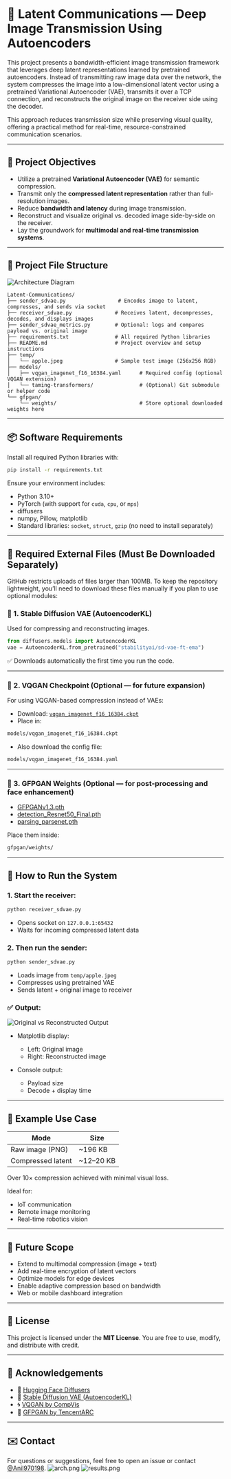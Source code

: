 # 🔄 Latent Communications — Deep Image Transmission Using Autoencoders

This project presents a bandwidth-efficient image transmission framework that leverages deep latent representations learned by pretrained autoencoders. Instead of transmitting raw image data over the network, the system compresses the image into a low-dimensional latent vector using a pretrained Variational Autoencoder (VAE), transmits it over a TCP connection, and reconstructs the original image on the receiver side using the decoder.

This approach reduces transmission size while preserving visual quality, offering a practical method for real-time, resource-constrained communication scenarios.

---

## 📌 Project Objectives

* Utilize a pretrained **Variational Autoencoder (VAE)** for semantic compression.
* Transmit only the **compressed latent representation** rather than full-resolution images.
* Reduce **bandwidth and latency** during image transmission.
* Reconstruct and visualize original vs. decoded image side-by-side on the receiver.
* Lay the groundwork for **multimodal and real-time transmission systems**.

---

## 🧱 Project File Structure

![Architecture Diagram](https://github.com/AnilGit9701/Latent-Communications/blob/7c66ce7242b464ee53b16f6d55fb1997fe48ff8d/arch.png)

```text
Latent-Communications/
├── sender_sdvae.py                 # Encodes image to latent, compresses, and sends via socket
├── receiver_sdvae.py              # Receives latent, decompresses, decodes, and displays images
├── sender_sdvae_metrics.py        # Optional: logs and compares payload vs. original image
├── requirements.txt               # All required Python libraries
├── README.md                      # Project overview and setup instructions
├── temp/
│   └── apple.jpeg                 # Sample test image (256x256 RGB)
├── models/
│   ├── vqgan_imagenet_f16_16384.yaml      # Required config (optional VQGAN extension)
│   └── taming-transformers/               # (Optional) Git submodule or helper code
└── gfpgan/
    └── weights/                           # Store optional downloaded weights here
```

---

## 📦 Software Requirements

Install all required Python libraries with:

```bash
pip install -r requirements.txt
```

Ensure your environment includes:

* Python 3.10+
* PyTorch (with support for `cuda`, `cpu`, or `mps`)
* diffusers
* numpy, Pillow, matplotlib
* Standard libraries: `socket`, `struct`, `gzip` (no need to install separately)

---

## 📁 Required External Files (Must Be Downloaded Separately)

GitHub restricts uploads of files larger than 100MB. To keep the repository lightweight, you’ll need to download these files manually if you plan to use optional modules:

### 🧠 1. Stable Diffusion VAE (AutoencoderKL)

Used for compressing and reconstructing images.

```python
from diffusers.models import AutoencoderKL
vae = AutoencoderKL.from_pretrained("stabilityai/sd-vae-ft-ema")
```

✅ Downloads automatically the first time you run the code.

---

### 🧠 2. VQGAN Checkpoint (Optional — for future expansion)

For using VQGAN-based compression instead of VAEs:

* Download: [`vqgan_imagenet_f16_16384.ckpt`](https://heibox.uni-heidelberg.de/f/140747ba53464f318eaf/?dl=1)
* Place in:

```bash
models/vqgan_imagenet_f16_16384.ckpt
```

* Also download the config file:

```bash
models/vqgan_imagenet_f16_16384.yaml
```

---

### 🧠 3. GFPGAN Weights (Optional — for post-processing and face enhancement)

* [GFPGANv1.3.pth](https://github.com/TencentARC/GFPGAN/releases)
* [detection\_Resnet50\_Final.pth](https://github.com/TencentARC/GFPGAN)
* [parsing\_parsenet.pth](https://github.com/TencentARC/GFPGAN)

Place them inside:

```bash
gfpgan/weights/
```

---

## 🚀 How to Run the System

### 1. Start the receiver:

```bash
python receiver_sdvae.py
```

* Opens socket on `127.0.0.1:65432`
* Waits for incoming compressed latent data

### 2. Then run the sender:

```bash
python sender_sdvae.py
```

* Loads image from `temp/apple.jpeg`
* Compresses using pretrained VAE
* Sends latent + original image to receiver

### ✅ Output:

![Original vs Reconstructed Output](https://github.com/AnilGit9701/Latent-Communications/blob/7c66ce7242b464ee53b16f6d55fb1997fe48ff8d/results.png)

* Matplotlib display:

  * Left: Original image
  * Right: Reconstructed image
* Console output:

  * Payload size
  * Decode + display time

---

## 🧪 Example Use Case

| Mode              | Size       |
| ----------------- | ---------- |
| Raw image (PNG)   | \~196 KB   |
| Compressed latent | \~12–20 KB |

Over 10× compression achieved with minimal visual loss.

Ideal for:

* IoT communication
* Remote image monitoring
* Real-time robotics vision

---

## 🌱 Future Scope

* Extend to multimodal compression (image + text)
* Add real-time encryption of latent vectors
* Optimize models for edge devices
* Enable adaptive compression based on bandwidth
* Web or mobile dashboard integration

---

## 📜 License

This project is licensed under the **MIT License**.
You are free to use, modify, and distribute with credit.

---

## 🙌 Acknowledgements

* 🫧 [Hugging Face Diffusers](https://github.com/huggingface/diffusers)
* 🧠 [Stable Diffusion VAE (AutoencoderKL)](https://huggingface.co/stabilityai/sd-vae-ft-ema)
* 🌀 [VQGAN by CompVis](https://github.com/CompVis/taming-transformers)
* 🔧 [GFPGAN by TencentARC](https://github.com/TencentARC/GFPGAN)

---

## ✉️ Contact

For questions or suggestions, feel free to open an issue or contact [@Anil970198](https://github.com/Anil970198).
![arch.png](../../PyCharm%20Projects/encoders/arch.png)
![results.png](../../PyCharm%20Projects/encoders/results.png)
